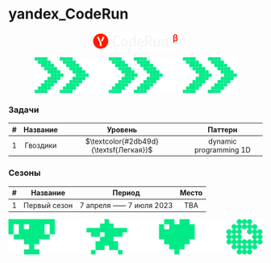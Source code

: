 # yandex_CodeRun
<p align="center"> 
    <img align="center"  src="res/CodeRunBeta.png" />
</p> 


<p align="center"> 
<img align="center"  src="./res/img_1.png">
<p align="center"> 

### Задачи
| # |      Название       | Уровень| Паттерн |
|:-:|:-------------------:|:---:|:-------:|
| 1 |      Гвоздики       | $\textcolor{#2db49d}{\textsf{Легкая}}$  |       dynamic programming 1D        |



### Сезоны
| # |      Название       | Период | Место |
|:-:|:-------------------:|:-------:|:-----:|
| 1 | Первый сезон | 7 апреля ⸺ 7 июля 2023 |  TBA  |

<p align="center"> 
<img align="center"  src="res/img_2.png">
<p align="center">